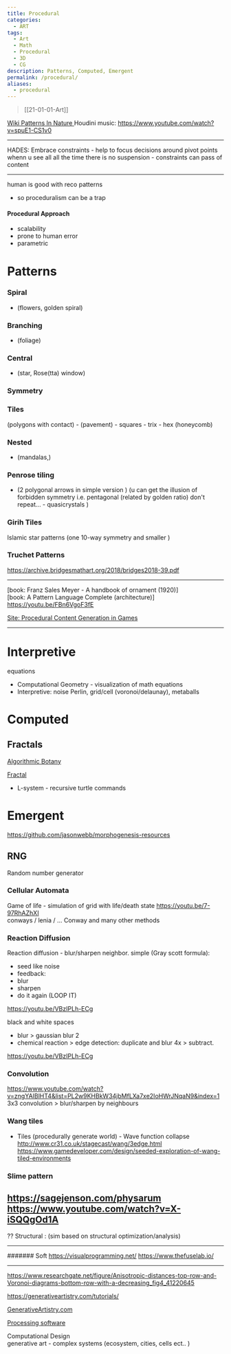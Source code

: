 ```yaml
---
title: Procedural
categories:
  - ART
tags:
  - Art
  - Math
  - Procedural
  - 3D
  - CG
description: Patterns, Computed, Emergent
permalink: /procedural/
aliases:
  - procedural
---
```

> [[21-01-01-Art]]

[Wiki Patterns In Nature ](https://en.wikipedia.org/wiki/Patterns_in_nature)
Houdini music:
https://www.youtube.com/watch?v=spuE1-CS1v0

----

HADES:
Embrace constraints - help to focus decisions around pivot points
whenn u see all all the time there is no suspension - constraints can pass of content


-----


human is good with reco patterns
- so proceduralism can be a trap



#### Procedural Approach
- scalability
- prone to human error
- parametric



# Patterns



### Spiral
- (flowers, golden spiral)

### Branching
- (foliage)

### Central
- (star,  Rose(tta) window)

### Symmetry

### Tiles
 (polygons with contact) -  (pavement)
    - squares
    - trix
    - hex (honeycomb)

### Nested
- (mandalas,)

### Penrose tiling
 - (2 polygonal arrows in simple version ) (u can get the illusion of forbidden symmetry i.e. pentagonal (related by golden ratio) don't repeat... - quasicrystals )

###  Girih Tiles
Islamic star patterns (one 10-way symmetry and smaller )

### Truchet Patterns
https://archive.bridgesmathart.org/2018/bridges2018-39.pdf

-----------

[book: Franz Sales Meyer - A handbook of ornament (1920)]  
[book: A Pattern Language Complete (architecture)]
https://youtu.be/FBn6VgoF3fE  

[Site: Procedural Content Generation in Games](http://pcgbook.com/)


---


# Interpretive

equations
- Computational Geometry - visualization of math equations
- Interpretive: noise Perlin, grid/cell (voronoi/delaunay), metaballs


# Computed

## Fractals

[Algorithmic Botany](http://algorithmicbotany.org/papers/)

[Fractal](/fractals/)


- L-system - recursive turtle commands



# Emergent

https://github.com/jasonwebb/morphogenesis-resources

##  RNG
Random number generator




### Cellular Automata
Game of life - simulation of grid with life/death state
https://youtu.be/7-97RhAZhXI   
conways / lenia /
...
Conway and many other methods

### Reaction Diffusion
Reaction diffusion - blur/sharpen neighbor.
simple (Gray scott formula):
- seed like noise
- feedback:
- blur
- sharpen
- do it again (LOOP IT)

https://youtu.be/VBzIPLh-ECg


black and white spaces
- blur > gaussian blur 2
- chemical reaction > edge detection:  duplicate and blur 4x > subtract.

https://youtu.be/VBzIPLh-ECg

### Convolution
https://www.youtube.com/watch?v=zngYAIBlHT4&list=PL2w9KHBkW34jbMfLXa7xe2IoHWrJNqaN9&index=1
3x3 convolution > blur/sharpen by neighbours   


### Wang tiles
- Tiles (procedurally generate world) - Wave function collapse
http://www.cr31.co.uk/stagecast/wang/3edge.html   
https://www.gamedeveloper.com/design/seeded-exploration-of-wang-tiled-environments   

### Slime pattern
https://sagejenson.com/physarum
https://www.youtube.com/watch?v=X-iSQQgOd1A
---


?? Structural : (sim based on structural optimization/analysis)

------      

####### Soft
https://visualprogramming.net/
https://www.thefuselab.io/


----
https://www.researchgate.net/figure/Anisotropic-distances-top-row-and-Voronoi-diagrams-bottom-row-with-a-decreasing_fig4_41220645


https://generativeartistry.com/tutorials/

[GenerativeArtistry.com](https://generativeartistry.com/tutorials/)


[Processing software](https://bleuje.github.io/tutorials/)

Computational Design    
generative art -  complex systems (ecosystem, cities, cells ect.. )  
